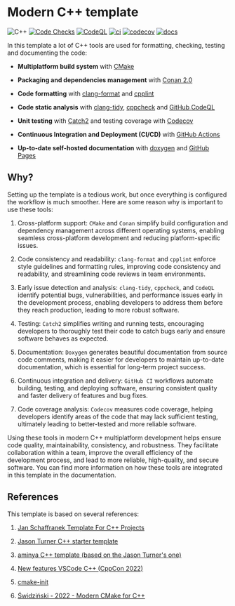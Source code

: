# Modern C++ template 
![C++](https://img.shields.io/badge/C%2B%2B-20%2F23-blue)
[![Code Checks](https://github.com/jpiqueras/modern-cpp-lib-template/actions/workflows/code-checks.yml/badge.svg)](https://github.com/jpiqueras/modern-cpp-lib-template/actions/workflows/code-checks.yml)
[![CodeQL](https://github.com/jpiqueras/modern-cpp-lib-template/actions/workflows/code-ql.yml/badge.svg)](https://github.com/jpiqueras/modern-cpp-lib-template/actions/workflows/code-ql.yml)
[![ci](https://github.com/jpiqueras/modern-cpp-lib-template/actions/workflows/ci.yml/badge.svg)](https://github.com/jpiqueras/modern-cpp-lib-template/actions/workflows/ci.yml)
[![codecov](https://codecov.io/gh/jpiqueras/modern-cpp-lib-template/branch/main/graph/badge.svg?token=GYYUA28RL7)](https://codecov.io/gh/jpiqueras/modern-cpp-lib-template)
[![docs](https://img.shields.io/badge/doc-GitHub%20Pages-blue)](https://jpiqueras.github.io/modern-cpp-lib-template/)



In this template a lot of C++ tools are used for formatting, checking, testing and documenting the code:
- **Multiplatform build system** with [CMake](https://cmake.org/)
- **Packaging and dependencies management** with [Conan 2.0](https://docs.conan.io/) 

- **Code formatting** with [clang-format](https://clang.llvm.org/docs/ClangFormat.html) and [cpplint](https://github.com/cpplint/cpplint)
- **Code static analysis** with [clang-tidy](https://clang.llvm.org/extra/clang-tidy/), [cppcheck](https://github.com/danmar/cppcheck) and [GitHub CodeQL](https://github.com/github/codeql-action)
- **Unit testing** with [Catch2](https://github.com/catchorg/Catch2) and testing coverage with [Codecov](https://about.codecov.io/)
- **Continuous Integration and Deployment (CI/CD)** with [GitHub Actions](https://github.com/features/actions)
- **Up-to-date self-hosted documentation** with [doxygen](https://www.doxygen.nl/) and [GitHub Pages](https://pages.github.com/)


## Why?

Setting up the template is a tedious work, but once everything is configured the workflow is much smoother. Here are some reason why is important to use these tools:


1. Cross-platform support: `CMake` and `Conan` simplify build configuration and dependency management across different operating systems, enabling seamless cross-platform development and reducing platform-specific issues.

2. Code consistency and readability: `clang-format` and `cpplint` enforce style guidelines and formatting rules, improving code consistency and readability, and streamlining code reviews in team environments.

3. Early issue detection and analysis: `clang-tidy`, `cppcheck`, and `CodeQL` identify potential bugs, vulnerabilities, and performance issues early in the development process, enabling developers to address them before they reach production, leading to more robust software.

4. Testing: `Catch2` simplifies writing and running tests, encouraging developers to thoroughly test their code to catch bugs early and ensure software behaves as expected.

5. Documentation: `Doxygen` generates beautiful documentation from source code comments, making it easier for developers to maintain up-to-date documentation, which is essential for long-term project success.

6. Continuous integration and delivery: `GitHub CI` workflows automate building, testing, and deploying software, ensuring consistent quality and faster delivery of features and bug fixes.

7. Code coverage analysis: `Codecov` measures code coverage, helping developers identify areas of the code that may lack sufficient testing, ultimately leading to better-tested and more reliable software.


Using these tools in modern C++ multiplatform development helps ensure code quality, maintainability, consistency, and robustness. They facilitate collaboration within a team, improve the overall efficiency of the development process, and lead to more reliable, high-quality, and secure software. You can find more information on how these tools are integrated in this template in the documentation.






## References
This template is based on several references:
1. [Jan Schaffranek Template For C++ Projects](https://github.com/franneck94/CppProjectTemplate)
2. [Jason Turner C++ starter template](https://github.com/cpp-best-practices/gui_starter_template) 

3. [aminya C++ template (based on the Jason Turner's one)](https://github.com/aminya/cpp_vcpkg_project)


4. [New features VSCode C++ (CppCon 2022)](https://www.youtube.com/watch?v=iTaOCVzOenM)

5. [cmake-init](https://github.com/friendlyanon/cmake-init)

6. [Świdziński - 2022 - Modern CMake for C++](https://www.packtpub.com/product/modern-cmake-for-c/9781801070058)


